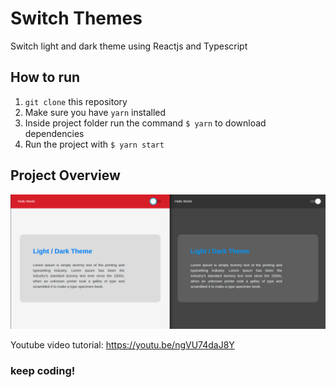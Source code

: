 # Switch Themes 

Switch light and dark theme using Reactjs and Typescript

## How to run

1. `git clone` this repository
2. Make sure you have `yarn` installed
3. Inside project folder run the command `$ yarn` to download dependencies
4. Run the project with `$ yarn start`

## Project Overview

![Screenshot](screenshot.png)

Youtube video tutorial: https://youtu.be/ngVU74daJ8Y 

### keep coding!